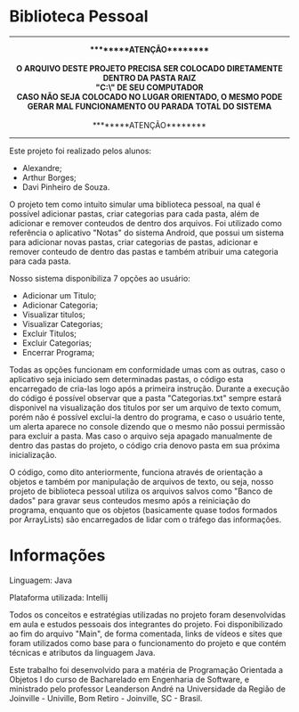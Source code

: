 # Biblioteca Pessoal

********
<p align="center">
<strong>********ATENÇÃO********<br><br>
O ARQUIVO DESTE PROJETO PRECISA SER COLOCADO DIRETAMENTE DENTRO DA PASTA RAIZ<br> "C:\" DE SEU COMPUTADOR<br>
CASO NÃO SEJA COLOCADO NO LUGAR ORIENTADO, O MESMO PODE GERAR MAL FUNCIONAMENTO OU PARADA TOTAL DO SISTEMA</strong><br><br>
  ********ATENÇÃO********<br>
</p>

********




Este projeto foi realizado pelos alunos:

- Alexandre;
- Arthur Borges;
- Davi Pinheiro de Souza.

O projeto tem como intuito simular uma biblioteca pessoal, na qual é possível adicionar pastas, criar categorias para cada pasta, além de adicionar e remover conteudos de dentro dos arquivos.
Foi utilizado como referência o aplicativo "Notas" do sistema Android, que possui um sistema para adicionar novas pastas, criar categorias de pastas, adicionar e remover conteudo de dentro das pastas e também atribuir uma categoria para cada pasta. 

Nosso sistema disponibiliza 7 opções ao usuário:

- Adicionar um Titulo;
- Adicionar Categoria;
- Visualizar titulos;
- Visualizar Categorias;
- Excluir Titulos;
- Excluir Categorias;
- Encerrar Programa;

Todas as opções funcionam em conformidade umas com as outras, caso o aplicativo seja iniciado sem determinadas pastas, o código esta encarregado de cria-las logo após a primeira instrução.
Durante a execução do código é possível observar que a pasta "Categorias.txt" sempre estará disponivel na visualização dos titulos por ser um arquivo de texto comum, porém não é possível exclui-la dentro do programa, e caso o usuário tente, um alerta aparece no console dizendo que o mesmo não possui permissão para excluir a pasta. Mas caso o arquivo seja apagado manualmente de dentro das pastas do projeto, o código cria denovo pasta em sua próxima inicialização.

O código, como dito anteriormente, funciona através de orientação a objetos e também por manipulação de arquivos de texto, ou seja, nosso projeto de biblioteca pessoal utiliza os arquivos salvos como "Banco de dados" para gravar seus conteudos mesmo após a reiniciação do programa, enquanto que os objetos (basicamente quase todos formados por ArrayLists) são encarregados de lidar com o tráfego das informações.


# Informações

Linguagem: Java

Plataforma utilizada: Intellij

Todos os conceitos e estratégias utilizadas no projeto foram desenvolvidas em aula e estudos pessoais dos integrantes do projeto. Foi disponibilizado ao fim do arquivo "Main", de forma comentada, links de vídeos e sites que foram utilizados como base para o funcionamento do projeto e que contém técnicas e atributos da linguagem Java.

Este trabalho foi desenvolvido para a matéria de Programação Orientada a Objetos I do curso de Bacharelado em Engenharia de Software, e ministrado pelo professor Leanderson André na Universidade da Região de Joinville - Univille, Bom Retiro - Joinville, SC - Brasil.
